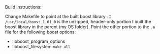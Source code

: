 Build instructions:

Change Makefile to point at the built boost library
`-I /usr/local/boost_1_61_0` is the unzipped, header-only portion
I built the boost library in the parent (my OS folder). Point the other portion to the `.a` file for the following boost options:
- libboost_program_options
- libboost_filesystem
`make all`
